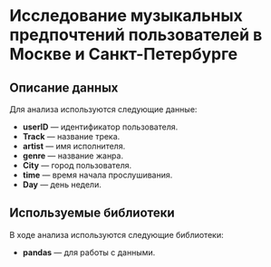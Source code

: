 # Исследование музыкальных предпочтений пользователей в Москве и Санкт-Петербурге


## Описание данных

Для анализа используются следующие данные:

- **userID** — идентификатор пользователя.
- **Track** — название трека.
- **artist** — имя исполнителя.
- **genre** — название жанра.
- **City** — город пользователя.
- **time** — время начала прослушивания.
- **Day** — день недели.

## Используемые библиотеки

В ходе анализа используются следующие библиотеки:
- **pandas** — для работы с данными.
